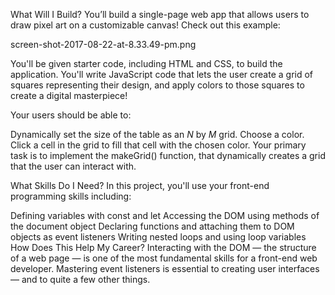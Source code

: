 What Will I Build?
You’ll build a single-page web app that allows users to draw pixel art on a customizable canvas! Check out this example:

screen-shot-2017-08-22-at-8.33.49-pm.png

You'll be given starter code, including HTML and CSS, to build the application. You'll write JavaScript code that lets the user create a grid of squares representing their design, and apply colors to those squares to create a digital masterpiece!

Your users should be able to:

Dynamically set the size of the table as an _N_ by _M_ grid.
Choose a color.
Click a cell in the grid to fill that cell with the chosen color.
Your primary task is to implement the makeGrid() function, that dynamically creates a grid that the user can interact with.

What Skills Do I Need?
In this project, you'll use your front-end programming skills including:

Defining variables with const and let
Accessing the DOM using methods of the document object
Declaring functions and attaching them to DOM objects as event listeners
Writing nested loops and using loop variables
How Does This Help My Career?
Interacting with the DOM — the structure of a web page — is one of the most fundamental skills for a front-end web developer. Mastering event listeners is essential to creating user interfaces — and to quite a few other things.
